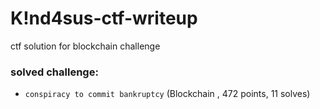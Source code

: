 # K!nd4sus-ctf-writeup
ctf solution for blockchain challenge 

### solved challenge:
- `conspiracy to commit bankruptcy` (Blockchain , 472 points, 11 solves)
